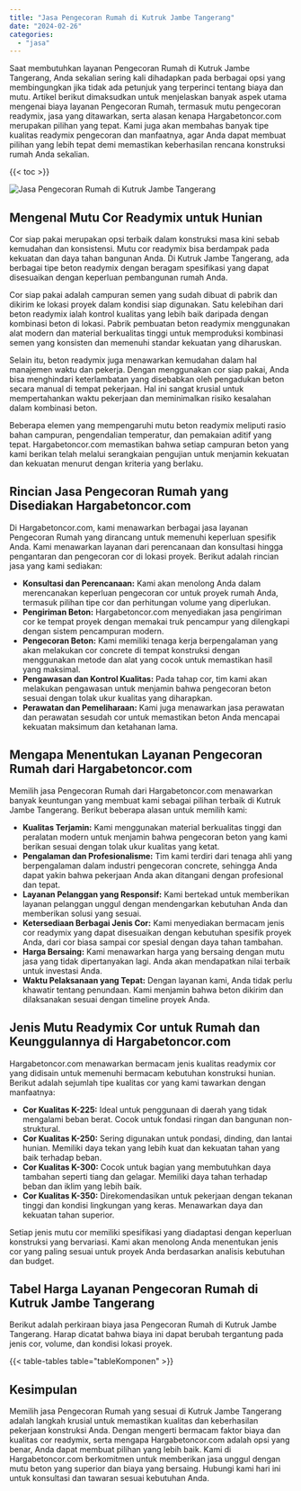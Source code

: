 ```yaml
---
title: "Jasa Pengecoran Rumah di Kutruk Jambe Tangerang"
date: "2024-02-26"
categories: 
  - "jasa"
---
```



Saat membutuhkan layanan Pengecoran Rumah di Kutruk Jambe Tangerang, Anda sekalian sering kali dihadapkan pada berbagai opsi yang membingungkan jika tidak ada petunjuk yang terperinci tentang biaya dan mutu. Artikel berikut dimaksudkan untuk menjelaskan banyak aspek utama mengenai biaya layanan Pengecoran Rumah, termasuk mutu pengecoran readymix, jasa yang ditawarkan, serta alasan kenapa Hargabetoncor.com merupakan pilihan yang tepat. Kami juga akan membahas banyak tipe kualitas readymix pengecoran dan manfaatnya, agar Anda dapat membuat pilihan yang lebih tepat demi memastikan keberhasilan rencana konstruksi rumah Anda sekalian.

{{< toc >}}

![Jasa Pengecoran Rumah di Kutruk Jambe Tangerang](https://hargareadymixid.github.io/hbc/readymix-hbc%20(13).png)

## Mengenal Mutu Cor Readymix untuk Hunian

Cor siap pakai merupakan opsi terbaik dalam konstruksi masa kini sebab kemudahan dan konsistensi. Mutu cor readymix bisa berdampak pada kekuatan dan daya tahan bangunan Anda. Di Kutruk Jambe Tangerang, ada berbagai tipe beton readymix dengan beragam spesifikasi yang dapat disesuaikan dengan keperluan pembangunan rumah Anda.

Cor siap pakai adalah campuran semen yang sudah dibuat di pabrik dan dikirim ke lokasi proyek dalam kondisi siap digunakan. Satu kelebihan dari beton readymix ialah kontrol kualitas yang lebih baik daripada dengan kombinasi beton di lokasi. Pabrik pembuatan beton readymix menggunakan alat modern dan material berkualitas tinggi untuk memproduksi kombinasi semen yang konsisten dan memenuhi standar kekuatan yang diharuskan.

Selain itu, beton readymix juga menawarkan kemudahan dalam hal manajemen waktu dan pekerja. Dengan menggunakan cor siap pakai, Anda bisa menghindari keterlambatan yang disebabkan oleh pengadukan beton secara manual di tempat pekerjaan. Hal ini sangat krusial untuk mempertahankan waktu pekerjaan dan meminimalkan risiko kesalahan dalam kombinasi beton.

Beberapa elemen yang mempengaruhi mutu beton readymix meliputi rasio bahan campuran, pengendalian temperatur, dan pemakaian aditif yang tepat. Hargabetoncor.com memastikan bahwa setiap campuran beton yang kami berikan telah melalui serangkaian pengujian untuk menjamin kekuatan dan kekuatan menurut dengan kriteria yang berlaku.

## Rincian Jasa Pengecoran Rumah yang Disediakan Hargabetoncor.com

Di Hargabetoncor.com, kami menawarkan berbagai jasa layanan Pengecoran Rumah yang dirancang untuk memenuhi keperluan spesifik Anda. Kami menawarkan layanan dari perencanaan dan konsultasi hingga pengantaran dan pengecoran cor di lokasi proyek. Berikut adalah rincian jasa yang kami sediakan:

- **Konsultasi dan Perencanaan:** Kami akan menolong Anda dalam merencanakan keperluan pengecoran cor untuk proyek rumah Anda, termasuk pilihan tipe cor dan perhitungan volume yang diperlukan.
- **Pengiriman Beton:** Hargabetoncor.com menyediakan jasa pengiriman cor ke tempat proyek dengan memakai truk pencampur yang dilengkapi dengan sistem pencampuran modern.
- **Pengecoran Beton:** Kami memiliki tenaga kerja berpengalaman yang akan melakukan cor concrete di tempat konstruksi dengan menggunakan metode dan alat yang cocok untuk memastikan hasil yang maksimal.
- **Pengawasan dan Kontrol Kualitas:** Pada tahap cor, tim kami akan melakukan pengawasan untuk menjamin bahwa pengecoran beton sesuai dengan tolak ukur kualitas yang diharapkan.
- **Perawatan dan Pemeliharaan:** Kami juga menawarkan jasa perawatan dan perawatan sesudah cor untuk memastikan beton Anda mencapai kekuatan maksimum dan ketahanan lama.

## Mengapa Menentukan Layanan Pengecoran Rumah dari Hargabetoncor.com

Memilih jasa Pengecoran Rumah dari Hargabetoncor.com menawarkan banyak keuntungan yang membuat kami sebagai pilihan terbaik di Kutruk Jambe Tangerang. Berikut beberapa alasan untuk memilih kami:

- **Kualitas Terjamin:** Kami menggunakan material berkualitas tinggi dan peralatan modern untuk menjamin bahwa pengecoran beton yang kami berikan sesuai dengan tolak ukur kualitas yang ketat.
- **Pengalaman dan Profesionalisme:** Tim kami terdiri dari tenaga ahli yang berpengalaman dalam industri pengecoran concrete, sehingga Anda dapat yakin bahwa pekerjaan Anda akan ditangani dengan profesional dan tepat.
- **Layanan Pelanggan yang Responsif:** Kami bertekad untuk memberikan layanan pelanggan unggul dengan mendengarkan kebutuhan Anda dan memberikan solusi yang sesuai.
- **Ketersediaan Berbagai Jenis Cor:** Kami menyediakan bermacam jenis cor readymix yang dapat disesuaikan dengan kebutuhan spesifik proyek Anda, dari cor biasa sampai cor spesial dengan daya tahan tambahan.
- **Harga Bersaing:** Kami menawarkan harga yang bersaing dengan mutu jasa yang tidak dipertanyakan lagi. Anda akan mendapatkan nilai terbaik untuk investasi Anda.
- **Waktu Pelaksanaan yang Tepat:** Dengan layanan kami, Anda tidak perlu khawatir tentang penundaan. Kami menjamin bahwa beton dikirim dan dilaksanakan sesuai dengan timeline proyek Anda.

## Jenis Mutu Readymix Cor untuk Rumah dan Keunggulannya di Hargabetoncor.com

Hargabetoncor.com menawarkan bermacam jenis kualitas readymix cor yang didisain untuk memenuhi bermacam kebutuhan konstruksi hunian. Berikut adalah sejumlah tipe kualitas cor yang kami tawarkan dengan manfaatnya:

- **Cor Kualitas K-225:** Ideal untuk penggunaan di daerah yang tidak mengalami beban berat. Cocok untuk fondasi ringan dan bangunan non-struktural.
- **Cor Kualitas K-250:** Sering digunakan untuk pondasi, dinding, dan lantai hunian. Memiliki daya tekan yang lebih kuat dan kekuatan tahan yang baik terhadap beban.
- **Cor Kualitas K-300:** Cocok untuk bagian yang membutuhkan daya tambahan seperti tiang dan gelagar. Memiliki daya tahan terhadap beban dan iklim yang lebih baik.
- **Cor Kualitas K-350:** Direkomendasikan untuk pekerjaan dengan tekanan tinggi dan kondisi lingkungan yang keras. Menawarkan daya dan kekuatan tahan superior.

Setiap jenis mutu cor memiliki spesifikasi yang diadaptasi dengan keperluan konstruksi yang bervariasi. Kami akan menolong Anda menentukan jenis cor yang paling sesuai untuk proyek Anda berdasarkan analisis kebutuhan dan budget.

## Tabel Harga Layanan Pengecoran Rumah di Kutruk Jambe Tangerang

Berikut adalah perkiraan biaya jasa Pengecoran Rumah di Kutruk Jambe Tangerang. Harap dicatat bahwa biaya ini dapat berubah tergantung pada jenis cor, volume, dan kondisi lokasi proyek.

{{< table-tables table="tableKomponen" >}}

## Kesimpulan

Memilih jasa Pengecoran Rumah yang sesuai di Kutruk Jambe Tangerang adalah langkah krusial untuk memastikan kualitas dan keberhasilan pekerjaan konstruksi Anda. Dengan mengerti bermacam faktor biaya dan kualitas cor readymix, serta mengapa Hargabetoncor.com adalah opsi yang benar, Anda dapat membuat pilihan yang lebih baik. Kami di Hargabetoncor.com berkomitmen untuk memberikan jasa unggul dengan mutu beton yang superior dan biaya yang bersaing. Hubungi kami hari ini untuk konsultasi dan tawaran sesuai kebutuhan Anda.
